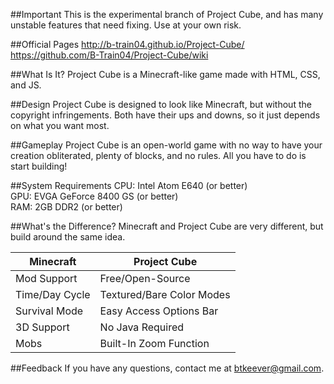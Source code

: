 ##Important
This is the experimental branch of Project Cube, and has many unstable features that need fixing. Use at your own risk.

##Official Pages
http://b-train04.github.io/Project-Cube/<br>
https://github.com/B-Train04/Project-Cube/wiki<br>

##What Is It?
Project Cube is a Minecraft-like game made with HTML, CSS, and JS.

##Design
Project Cube is designed to look like Minecraft, but without the copyright infringements. Both have their ups and downs, so it just depends on what you want most.

##Gameplay
Project Cube is an open-world game with no way to have your creation obliterated, plenty of blocks, and no rules. All you have to do is start building!

##System Requirements
CPU: Intel Atom E640 (or better)<br>
GPU: EVGA GeForce 8400 GS (or better)<br>
RAM: 2GB DDR2 (or better)<br>

##What's the Difference?
Minecraft and Project Cube are very different, but build around the same idea.

| Minecraft | Project Cube |
|---|---|
| Mod Support | Free/Open-Source |
| Time/Day Cycle | Textured/Bare Color Modes |
| Survival Mode | Easy Access Options Bar |
| 3D Support | No Java Required |
| Mobs | Built-In Zoom Function |

##Feedback
If you have any questions, contact me at btkeever@gmail.com.
